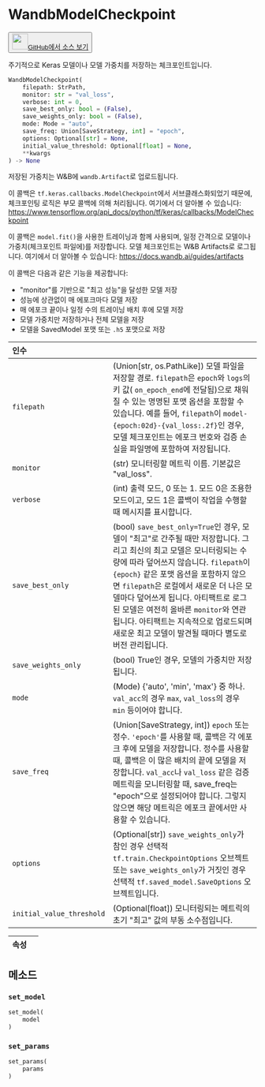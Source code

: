 
# WandbModelCheckpoint

<p><button style={{display: 'flex', alignItems: 'center', backgroundColor: 'white', border: '1px solid #ddd', padding: '10px', borderRadius: '6px', cursor: 'pointer', boxShadow: '0 2px 3px rgba(0,0,0,0.1)', transition: 'all 0.3s'}}><a href='https://www.github.com/wandb/wandb/tree/v0.16.4/wandb/integration/keras/callbacks/model_checkpoint.py#L27-L200' style={{fontSize: '1.2em', display: 'flex', alignItems: 'center'}}><img src='https://github.githubassets.com/images/modules/logos_page/GitHub-Mark.png' height='32px' width='32px' style={{marginRight: '10px'}}/>GitHub에서 소스 보기</a></button></p>


주기적으로 Keras 모델이나 모델 가중치를 저장하는 체크포인트입니다.

```python
WandbModelCheckpoint(
    filepath: StrPath,
    monitor: str = "val_loss",
    verbose: int = 0,
    save_best_only: bool = (False),
    save_weights_only: bool = (False),
    mode: Mode = "auto",
    save_freq: Union[SaveStrategy, int] = "epoch",
    options: Optional[str] = None,
    initial_value_threshold: Optional[float] = None,
    **kwargs
) -> None
```

저장된 가중치는 W&B에 `wandb.Artifact`로 업로드됩니다.

이 콜백은 `tf.keras.callbacks.ModelCheckpoint`에서 서브클래스화되었기 때문에,
체크포인팅 로직은 부모 콜백에 의해 처리됩니다. 여기에서 더 알아볼 수 있습니다: https://www.tensorflow.org/api_docs/python/tf/keras/callbacks/ModelCheckpoint

이 콜백은 `model.fit()`을 사용한 트레이닝과 함께 사용되며, 일정 간격으로 모델이나 가중치(체크포인트 파일에)를 저장합니다. 모델 체크포인트는 W&B Artifacts로 로그됩니다. 여기에서 더 알아볼 수 있습니다:
https://docs.wandb.ai/guides/artifacts

이 콜백은 다음과 같은 기능을 제공합니다:
- "monitor"를 기반으로 "최고 성능"을 달성한 모델 저장
- 성능에 상관없이 매 에포크마다 모델 저장
- 매 에포크 끝이나 일정 수의 트레이닝 배치 후에 모델 저장
- 모델 가중치만 저장하거나 전체 모델을 저장
- 모델을 SavedModel 포맷 또는 `.h5` 포맷으로 저장

| 인수 |  |
| :--- | :--- |
|  `filepath` |  (Union[str, os.PathLike]) 모델 파일을 저장할 경로. `filepath`은 `epoch`와 `logs`의 키 값( `on_epoch_end`에 전달됨)으로 채워질 수 있는 명명된 포맷 옵션을 포함할 수 있습니다. 예를 들어, `filepath`이 `model-{epoch:02d}-{val_loss:.2f}`인 경우, 모델 체크포인트는 에포크 번호와 검증 손실을 파일명에 포함하여 저장됩니다. |
|  `monitor` |  (str) 모니터링할 메트릭 이름. 기본값은 "val_loss". |
|  `verbose` |  (int) 출력 모드, 0 또는 1. 모드 0은 조용한 모드이고, 모드 1은 콜백이 작업을 수행할 때 메시지를 표시합니다. |
|  `save_best_only` |  (bool) `save_best_only=True`인 경우, 모델이 "최고"로 간주될 때만 저장합니다. 그리고 최신의 최고 모델은 모니터링되는 수량에 따라 덮어쓰지 않습니다. `filepath`이 `{epoch}` 같은 포맷 옵션을 포함하지 않으면 `filepath`은 로컬에서 새로운 더 나은 모델마다 덮어쓰게 됩니다. 아티팩트로 로그된 모델은 여전히 올바른 `monitor`와 연관됩니다. 아티팩트는 지속적으로 업로드되며 새로운 최고 모델이 발견될 때마다 별도로 버전 관리됩니다. |
|  `save_weights_only` |  (bool) True인 경우, 모델의 가중치만 저장됩니다. |
|  `mode` |  (Mode) {'auto', 'min', 'max'} 중 하나. `val_acc`의 경우 `max`, `val_loss`의 경우 `min` 등이어야 합니다. |
|  `save_freq` |  (Union[SaveStrategy, int]) `epoch` 또는 정수. `'epoch'`를 사용할 때, 콜백은 각 에포크 후에 모델을 저장합니다. 정수를 사용할 때, 콜백은 이 많은 배치의 끝에 모델을 저장합니다. `val_acc`나 `val_loss` 같은 검증 메트릭을 모니터링할 때, save_freq는 "epoch"으로 설정되어야 합니다. 그렇지 않으면 해당 메트릭은 에포크 끝에서만 사용할 수 있습니다. |
|  `options` |  (Optional[str]) `save_weights_only`가 참인 경우 선택적 `tf.train.CheckpointOptions` 오브젝트 또는 `save_weights_only`가 거짓인 경우 선택적 `tf.saved_model.SaveOptions` 오브젝트입니다. |
|  `initial_value_threshold` |  (Optional[float]) 모니터링되는 메트릭의 초기 "최고" 값의 부동 소수점입니다. |

| 속성 |  |
| :--- | :--- |

## 메소드

### `set_model`

```python
set_model(
    model
)
```

### `set_params`

```python
set_params(
    params
)
```